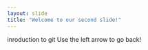 ```yaml
---
layout: slide
title: "Welcome to our second slide!"
---
```

inroduction to git
Use the left arrow to go back!
